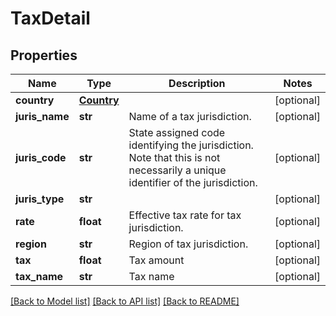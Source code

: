 # TaxDetail

## Properties
Name | Type | Description | Notes
------------ | ------------- | ------------- | -------------
**country** | [**Country**](Country.md) |  | [optional] 
**juris_name** | **str** | Name of a tax jurisdiction. | [optional] 
**juris_code** | **str** | State assigned code identifying the jurisdiction. Note that this is not necessarily a unique identifier of the jurisdiction. | [optional] 
**juris_type** | **str** |  | [optional] 
**rate** | **float** | Effective tax rate for tax jurisdiction. | [optional] 
**region** | **str** | Region of tax jurisdiction. | [optional] 
**tax** | **float** | Tax amount | [optional] 
**tax_name** | **str** | Tax name | [optional] 

[[Back to Model list]](../README.md#documentation-for-models) [[Back to API list]](../README.md#documentation-for-api-endpoints) [[Back to README]](../README.md)


